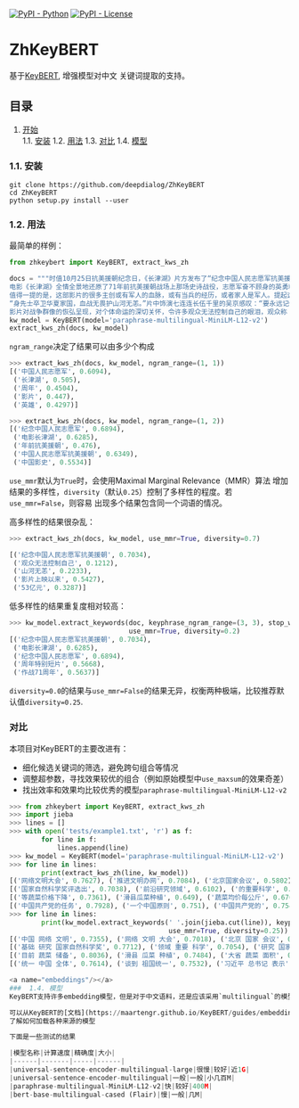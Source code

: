 [![PyPI - Python](https://img.shields.io/badge/python-3.6%20|%203.7%20|%203.8-blue.svg)](https://pypi.org/project/keybert/)
[![PyPI - License](https://img.shields.io/badge/license-MIT-green.svg)](https://github.com/MaartenGr/keybert/blob/master/LICENSE)

# ZhKeyBERT

基于[KeyBERT](https://github.com/MaartenGr/KeyBERT), 增强模型对中文
关键词提取的支持。

## 目录  
<!--ts-->
   1. [开始](#gettingstarted)    
        1.1. [安装](#installation)
        1.2. [用法](#usage)
        1.3. [对比](#compare)
        1.4. [模型](#embeddings)
<!--te-->

<a name="installation"/></a>
###  1.1. 安装

```
git clone https://github.com/deepdialog/ZhKeyBERT
cd ZhKeyBERT
python setup.py install --user
```

<a name="usage"/></a>
###  1.2. 用法

最简单的样例：

```python
from zhkeybert import KeyBERT, extract_kws_zh

docs = """时值10月25日抗美援朝纪念日，《长津湖》片方发布了“纪念中国人民志愿军抗美援朝出国作战71周年特别短片”，再次向伟大的志愿军致敬！
电影《长津湖》全情全景地还原了71年前抗美援朝战场上那场史诗战役，志愿军奋不顾身的英勇精神令观众感叹：“岁月峥嵘英雄不灭，丹心铁骨军魂永存！”影片上映以来票房屡创新高，目前突破53亿元，暂列中国影史票房总榜第三名。
值得一提的是，这部影片的很多主创或有军人的血脉，或有当兵的经历，或者家人是军人。提起这些他们也充满自豪，影片总监制黄建新称：“当兵以后会有一种特别能坚持的劲儿。”饰演雷公的胡军透露：“我父亲曾经参加过抗美援朝，还得了一个三等功。”影片历史顾问王树增表示：“我当了五十多年的兵，我的老部队就是上甘岭上下来的，那些老兵都是我的偶像。”
“身先士卒卫华夏家国，血战无畏护山河无恙。”片中饰演七连连长伍千里的吴京感叹：“要永远记住这些先烈们，他们给我们带来今天的和平。感谢他们的付出，才让我们有今天的幸福生活。”饰演新兵伍万里的易烊千玺表示：“战争的残酷、碾压式的伤害，其实我们现在的年轻人几乎很难能体会到，希望大家看完电影后能明白，是那些先辈们的牺牲奉献，换来了我们的现在。”
影片对战争群像的恢弘呈现，对个体命运的深切关怀，令许多观众无法控制自己的眼泪，观众称：“当看到影片中的惊险战斗场面，看到英雄们壮怀激烈的拼杀，为国捐躯的英勇无畏和无悔付出，我明白了为什么说今天的幸福生活来之不易。”（记者 王金跃）"""
kw_model = KeyBERT(model='paraphrase-multilingual-MiniLM-L12-v2')
extract_kws_zh(docs, kw_model)
```

`ngram_range`决定了结果可以由多少个构成

```python
>>> extract_kws_zh(docs, kw_model, ngram_range=(1, 1))
[('中国人民志愿军', 0.6094),
 ('长津湖', 0.505),
 ('周年', 0.4504),
 ('影片', 0.447),
 ('英雄', 0.4297)]
```

```python
>>> extract_kws_zh(docs, kw_model, ngram_range=(1, 2))
[('纪念中国人民志愿军', 0.6894),
 ('电影长津湖', 0.6285),
 ('年前抗美援朝', 0.476),
 ('中国人民志愿军抗美援朝', 0.6349),
 ('中国影史', 0.5534)]
``` 

`use_mmr`默认为`True`时，会使用Maximal Marginal Relevance（MMR）算法
增加结果的多样性，`diversity`（默认`0.25`）控制了多样性的程度。若`use_mmr=False`，则容易
出现多个结果包含同一个词语的情况。

高多样性的结果很杂乱：
```python
>>> extract_kws_zh(docs, kw_model, use_mmr=True, diversity=0.7)

[('纪念中国人民志愿军抗美援朝', 0.7034),
 ('观众无法控制自己', 0.1212),
 ('山河无恙', 0.2233),
 ('影片上映以来', 0.5427),
 ('53亿元', 0.3287)]
``` 

低多样性的结果重复度相对较高：
```python
>>> kw_model.extract_keywords(doc, keyphrase_ngram_range=(3, 3), stop_words='english', 
                              use_mmr=True, diversity=0.2)
[('纪念中国人民志愿军抗美援朝', 0.7034),
 ('电影长津湖', 0.6285),
 ('纪念中国人民志愿军', 0.6894),
 ('周年特别短片', 0.5668),
 ('作战71周年', 0.5637)]
``` 

`diversity=0.0`的结果与`use_mmr=False`的结果无异，权衡两种极端，比较推荐默认值`diversity=0.25`.
<a name="compare"/></a>
### 对比
本项目对KeyBERT的主要改进有：
- 细化候选关键词的筛选，避免跨句组合等情况
- 调整超参数，寻找效果较优的组合（例如原始模型中`use_maxsum`的效果奇差）
- 找出效率和效果均比较优秀的模型`paraphrase-multilingual-MiniLM-L12-v2`

```python
>>> from zhkeybert import KeyBERT, extract_kws_zh
>>> import jieba
>>> lines = []
>>> with open('tests/example1.txt', 'r') as f:
        for line in f:
            lines.append(line)
>>> kw_model = KeyBERT(model='paraphrase-multilingual-MiniLM-L12-v2')
>>> for line in lines: 
        print(extract_kws_zh(line, kw_model))
[('网络文明大会', 0.7627), ('推进文明办网', 0.7084), ('北京国家会议', 0.5802), ('文明办网', 0.7105), ('大会主题为', 0.6182)]
[('国家自然科学奖评选出', 0.7038), ('前沿研究领域', 0.6102), ('的重要科学', 0.62), ('自然科学奖', 0.693), ('自然科学奖一等奖', 0.6887)]
[('等蔬菜价格下降', 0.7361), ('滑县瓜菜种植', 0.649), ('蔬菜均价每公斤', 0.6768), ('全国蔬菜均价', 0.709), ('村蔬菜种植', 0.6536)]
[('中国共产党的任务', 0.7928), ('一个中国原则', 0.751), ('中国共产党的', 0.7541), ('统一是中国', 0.7095), ('中国人民捍卫', 0.7081)]
>>> for line in lines:
        print(kw_model.extract_keywords(' '.join(jieba.cut(line)), keyphrase_ngram_range=(1, 3), 
                                        use_mmr=True, diversity=0.25))
[('中国 网络 文明', 0.7355), ('网络 文明 大会', 0.7018), ('北京 国家 会议', 0.6802), ('首届 中国 网络', 0.723), ('打造 我国 网络', 0.6766)]
[('基础 研究 国家自然科学奖', 0.7712), ('领域 重要 科学', 0.7054), ('研究 国家自然科学奖 评选', 0.7441), ('研究 国家自然科学奖', 0.7499), ('自然科学 一等奖', 0.7193)]
[('目前 蔬菜 储备', 0.8036), ('滑县 瓜菜 种植', 0.7484), ('大省 蔬菜 面积', 0.798), ('居民 蔬菜 供应', 0.7902), ('设施 蔬菜 大省', 0.792)]
[('统一 中国 全体', 0.7614), ('谈到 祖国统一', 0.7532), ('习近平 总书记 表示', 0.6338), ('祖国统一 问题 总书记', 0.7368), ('中国共产党 任务 实现', 0.679)]

<a name="embeddings"/></a>
###  1.4. 模型
KeyBERT支持许多embedding模型，但是对于中文语料，还是应该采用`multilingual`的模型

可以从KeyBERT的[文档](https://maartengr.github.io/KeyBERT/guides/embeddings.html)中
了解如何加载各种来源的模型

下面是一些测试的结果

|模型名称|计算速度|精确度|大小|
|------|-------|-----|------|
|universal-sentence-encoder-multilingual-large|很慢|较好|近1G|
|universal-sentence-encoder-multilingual|一般|一般|小几百M|
|paraphrase-multilingual-MiniLM-L12-v2|快|较好|400M|
|bert-base-multilingual-cased (Flair)|慢|一般|几M|
